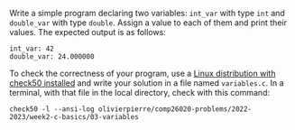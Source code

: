 Write a simple program declaring two variables: `int_var` with type `int` and
`double_var` with type `double`. Assign a value to each of them and print their
values. The expected output is as follows:

```
int_var: 42
double_var: 24.000000
```

To check the correctness of your program, use a
[Linux distribution with check50 installed](https://github.com/olivierpierre/comp26020-devcontainer)
and write your solution in a file named `variables.c`. In a
terminal, with that file in the local directory, check with this command:

```shell
check50 -l --ansi-log olivierpierre/comp26020-problems/2022-2023/week2-c-basics/03-variables
```
